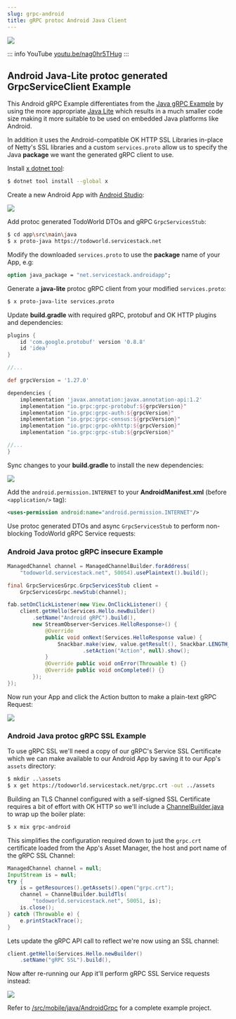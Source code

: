 ```yaml
---
slug: grpc-android
title: gRPC protoc Android Java Client
---
```


[![](https://raw.githubusercontent.com/NetCoreApps/todo-world/master/src/TodoWorld/wwwroot/assets/img/android/android-grpc-ssl.png)](https://youtu.be/nag0hr5THug)

::: info YouTube
[youtu.be/nag0hr5THug](https://youtu.be/nag0hr5THug)
:::

## Android Java-Lite protoc generated GrpcServiceClient Example

This Android gRPC Example differentiates from the [Java gRPC Example](#java) by using the more appropriate
[Java Lite](https://github.com/protocolbuffers/protobuf/blob/master/java/lite.md) which results in a 
much smaller code size making it more suitable to be used on embedded Java platforms like Android.

In addition it uses the Android-compatible OK HTTP SSL Libraries in-place of Netty's SSL libraries and a 
custom `services.proto` allow us to specify the Java **package** we want the generated gRPC client to use.

Install [x dotnet tool](https://docs.servicestack.net/dotnet-tool):
    
```bash
$ dotnet tool install --global x 
```

Create a new Android App with [Android Studio](https://developer.android.com/studio):

![](https://raw.githubusercontent.com/NetCoreApps/todo-world/master/src/TodoWorld/wwwroot/assets/img/android/new-android-project.png)

Add protoc generated TodoWorld DTOs and gRPC `GrpcServicesStub`:

```bash
$ cd app\src\main\java
$ x proto-java https://todoworld.servicestack.net
```

Modify the downloaded `services.proto` to use the **package** name of your App, e.g:

```protobuf
option java_package = "net.servicestack.androidapp";
```

Generate a **java-lite** protoc gRPC client from your modified `services.proto`:

```bash
$ x proto-java-lite services.proto
```

Update **build.gradle** with required gRPC, protobuf and OK HTTP plugins and dependencies:

```groovy
plugins {
    id 'com.google.protobuf' version '0.8.8'
    id 'idea'
}

//...

def grpcVersion = '1.27.0'

dependencies {
    implementation 'javax.annotation:javax.annotation-api:1.2'
    implementation "io.grpc:grpc-protobuf:${grpcVersion}"
    implementation "io.grpc:grpc-auth:${grpcVersion}"
    implementation "io.grpc:grpc-census:${grpcVersion}"
    implementation "io.grpc:grpc-okhttp:${grpcVersion}"
    implementation "io.grpc:grpc-stub:${grpcVersion}"

//...
}
```

Sync changes to your **build.gradle** to install the new dependencies: 

![](https://raw.githubusercontent.com/NetCoreApps/todo-world/master/src/TodoWorld/wwwroot/assets/img/android/gradle-sync.png)

Add the `android.permission.INTERNET` to your **AndroidManifest.xml** (before `<application/>` tag):

```xml
<uses-permission android:name="android.permission.INTERNET"/>
```

Use protoc generated DTOs and async `GrpcServicesStub` to perform non-blocking TodoWorld gRPC Service requests:

### Android Java protoc gRPC insecure Example

```java
ManagedChannel channel = ManagedChannelBuilder.forAddress(
    "todoworld.servicestack.net", 50054).usePlaintext().build();

final GrpcServicesGrpc.GrpcServicesStub client =
    GrpcServicesGrpc.newStub(channel);

fab.setOnClickListener(new View.OnClickListener() {
    client.getHello(Services.Hello.newBuilder()
        .setName("Android gRPC").build(),
        new StreamObserver<Services.HelloResponse>() {
            @Override
            public void onNext(Services.HelloResponse value) {
                Snackbar.make(view, value.getResult(), Snackbar.LENGTH_LONG)
                        .setAction("Action", null).show();
            }
            @Override public void onError(Throwable t) {}
            @Override public void onCompleted() {}
        });
});
```

Now run your App and click the Action button to make a plain-text gRPC Request:

![](https://raw.githubusercontent.com/NetCoreApps/todo-world/master/src/TodoWorld/wwwroot/assets/img/android/android-grpc-insecure.png)

### Android Java protoc gRPC SSL Example

To use gRPC SSL we'll need a copy of our gRPC's Service SSL Certificate which we can make available to our
Android App by saving it to our App's `assets` directory:

```bash
$ mkdir ..\assets
$ x get https://todoworld.servicestack.net/grpc.crt -out ../assets
```

Building an TLS Channel configured with a self-signed SSL Certificate requires a bit of effort with OK HTTP
so we'll include a [ChannelBuilder.java](https://gist.github.com/gistlyn/0a3311c1b72b136bdfae616507cc38af)
to wrap up the boiler plate:

```bash
$ x mix grpc-android
```

This simplifies the configuration required down to just the `grpc.crt` certificate loaded from the 
App's Asset Manager, the host and port name of the gRPC SSL Channel: 

```java
ManagedChannel channel = null;
InputStream is = null;
try {
    is = getResources().getAssets().open("grpc.crt");
    channel = ChannelBuilder.buildTls(
        "todoworld.servicestack.net", 50051, is);
    is.close();
} catch (Throwable e) {
    e.printStackTrace();
}
```

Lets update the gRPC API call to reflect we're now using an SSL channel:

```java
client.getHello(Services.Hello.newBuilder()
    .setName("gRPC SSL").build(),
```

Now after re-running our App it'll perform gRPC SSL Service requests instead:

![](https://raw.githubusercontent.com/NetCoreApps/todo-world/master/src/TodoWorld/wwwroot/assets/img/android/android-grpc-ssl.png)

Refer to [/src/mobile/java/AndroidGrpc](https://github.com/NetCoreApps/todo-world/tree/master/src/mobile/java/AndroidGrpc)
for a complete example project.
